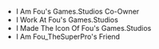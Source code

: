 - I Am Fou's Games.Studios Co-Owner
- I Work At Fou's Games.Studios
- I Made The Icon Of Fou's Games.Studios
- I Am Fou_TheSuperPro's Friend
  

<!---
Your Rank: Guest
